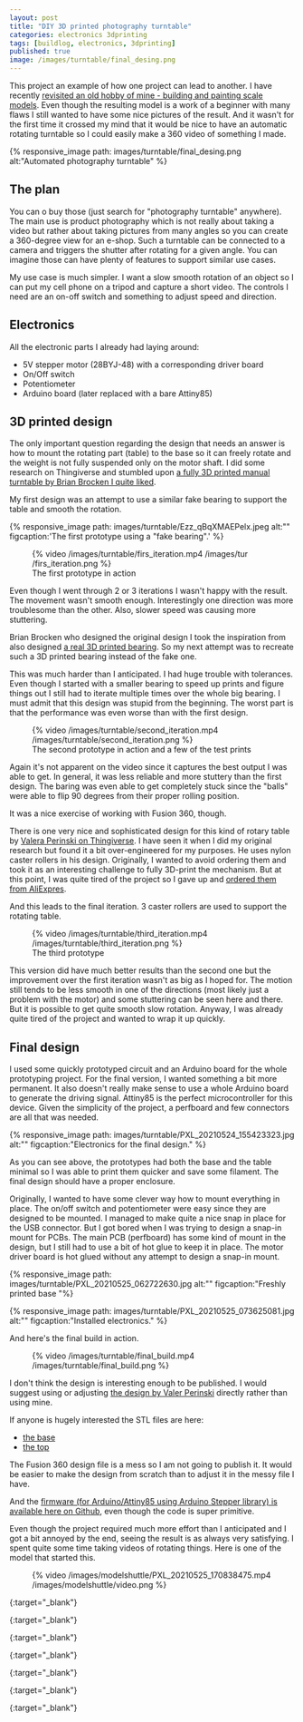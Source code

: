 ```yaml
---
layout: post
title: "DIY 3D printed photography turntable"
categories: electronics 3dprinting
tags: [buildlog, electronics, 3dprinting]
published: true
image: /images/turntable/final_desing.png 
---
```



This project an example of how one project can lead to another. I have recently [revisited an old hobby of mine - building and painting scale models][shuttlearticle]. Even though the resulting model is a work of a beginner with many flaws I still wanted to have some nice pictures of the result. And it wasn't for the first time it crossed my mind that it would be nice to have an automatic rotating turntable so I could easily make a 360 video of something I made.

{% responsive_image path: images/turntable/final_desing.png alt:"Automated photography turntable"  %}

<!--more--> 

## The plan

You can o buy those (just search for "photography turntable" anywhere). The main use is product photography which is not really about taking a video but rather about taking pictures from many angles so you can create a 360-degree view for an e-shop. Such a turntable can be connected to a camera and triggers the shutter after rotating for a given angle. You can imagine those can have plenty of features to support similar use cases.

My use case is much simpler. I want a slow smooth rotation of an object so I can put my cell phone on a tripod and capture a short video. The controls I need are an on-off switch and something to adjust speed and direction.

## Electronics

All the electronic parts I already had laying around:

- 5V stepper motor (28BYJ-48) with a corresponding driver board
- On/Off switch
- Potentiometer
- Arduino board (later replaced with a bare Attiny85)

## 3D printed design

The only important question regarding the design that needs an answer is how to mount the rotating part (table) to the base so it can freely rotate and the weight is not fully suspended only on the motor shaft. I did some research on Thingiverse and stumbled upon [a fully 3D printed manual turntable by Brian Brocken I quite liked][manualturntable]. 

My first design was an attempt to use a similar fake bearing to support the table and smooth the rotation.

{% responsive_image path: images/turntable/Ezz_qBqXMAEPelx.jpeg alt:""  figcaption:'The first prototype using a "fake bearing".' %}

<figure >
    {% video /images/turntable/firs_iteration.mp4 /images/tur
    /firs_iteration.png %}
    <figcaption>The first prototype in action</figcaption>
</figure>

Even though I went through 2 or 3 iterations I wasn't happy with the result. The movement wasn't smooth enough. Interestingly one direction was more troublesome than the other. Also, slower speed was causing more stuttering.

Brian Brocken who designed the original design I took the inspiration from also designed [a real 3D printed bearing][bearing]. So my next attempt was to recreate such a 3D printed bearing instead of the fake one. 

This was much harder than I anticipated. I had huge trouble with tolerances. Even though I started with a smaller bearing to speed up prints and figure things out I still had to iterate multiple times over the whole big bearing. I must admit that this design was stupid from the beginning. The worst part is that the performance was even worse than with the first design.

<figure >
    {% video /images/turntable/second_iteration.mp4 /images/turntable/second_iteration.png %}
    <figcaption>The second prototype in action and a few of the test prints</figcaption>
</figure>

Again it's not apparent on the video since it captures the best output I was able to get. In general, it was less reliable and more stuttery than the first design. The baring was even able to get completely stuck since the "balls" were able to flip 90 degrees from their proper rolling position. 

It was a nice  exercise of working with Fusion 360, though.


There is one very nice and sophisticated design for this kind of rotary table by [Valera Perinski on Thingiverse][autoturntable]. I have seen it when I did my original research but found it a bit over-engineered for my purposes. He uses nylon caster rollers in his design. Originally, I wanted to avoid ordering them and took it as an interesting challenge to fully 3D-print the mechanism. But at this point, I was quite tired of the project so I gave up and [ordered them from AliExpres][nyloncaster].

And this leads to the final iteration. 3 caster rollers are used to support the rotating table.

<figure >
    {% video /images/turntable/third_iteration.mp4 /images/turntable/third_iteration.png %}
    <figcaption>The third prototype</figcaption>
</figure>

This version did have much better results than the second one but the improvement over the first iteration wasn't as big as I hoped for. The motion still tends to be less smooth in one of the directions (most likely just a problem with the motor) and some stuttering can be seen here and there. But it is possible to get quite smooth slow rotation. Anyway, I was already quite tired of the project and wanted to wrap it up quickly.

## Final design

I used some quickly prototyped circuit and an Arduino board for the whole prototyping project. For the final version, I wanted something a bit more permanent. It also doesn't really make sense to use a whole Arduino board to generate the driving signal. Attiny85 is the perfect microcontroller for this device. Given the simplicity of the project, a perfboard and few connectors are all that was needed. 

{% responsive_image path: images/turntable/PXL_20210524_155423323.jpg alt:""  figcaption:"Electronics for the final design." %}

As you can see above, the prototypes had both the base and the table minimal so I was able to print them quicker and save some filament. The final design should have a proper enclosure.

Originally, I wanted to have some clever way how to mount everything in place. The on/off switch and potentiometer were easy since they are designed to be mounted. I managed to make quite a nice snap in place for the USB connector. But I got bored when I was trying to design a snap-in mount for PCBs. The main PCB (perfboard) has some kind of mount in the design, but I still had to use a bit of hot glue to keep it in place. The motor driver board is hot glued without any attempt to design a snap-in mount.

{% responsive_image path: images/turntable/PXL_20210525_062722630.jpg alt:""  figcaption:"Freshly printed base "%}


{% responsive_image path: images/turntable/PXL_20210525_073625081.jpg alt:""  figcaption:"Installed electronics." %}

And here's the final build in action.

<figure >
    {% video /images/turntable/final_build.mp4 /images/turntable/final_build.png %}
</figure>

I don't think the design is interesting enough to be published. I would suggest using or adjusting [the design by Valer Perinski][autoturntable] directly rather than using mine. 

If anyone is hugely interested the STL files are here:

- [the base][stlbase]
- [the top][stltop]

The Fusion 360 design file is a mess so I am not going to publish it. It would be easier to make the design from scratch than to adjust it in the messy file I have.

And the [firmware (for Arduino/Attiny85 using Arduino Stepper library) is available here on Github][firmware], even though the code is super primitive.

Even though the project required much more effort than I anticipated and I got a bit annoyed by the end, seeing the result is as always very satisfying. I spent quite some time taking videos of rotating things. Here is one of the model that started this.

<figure >
    {% video /images/modelshuttle/PXL_20210525_170838475.mp4 /images/modelshuttle/video.png %}
</figure>

<!-- links -->

[shuttlearticle]: <{{ site.baseurl }}{% post_url 2021-05-04-revisiting-old-hobby-shuttle-model-kit %}> "Revisiting an old hobby - building a plastic model kit: Space Shuttle Atlantis"

[manualturntable]: <https://www.thingiverse.com/thing:3723618> "3D printed manual turntable by Brian Brocken"
{:target="_blank"}

[bearing]: <https://www.thingiverse.com/thing:2349065> "3D printed bearing by Brian Brocken"
{:target="_blank"}

[autoturntable]: <https://www.thingiverse.com/thing:3079231> "Rotary table for painting by Valera Perinski"
{:target="_blank"}

[nyloncaster]: <https://www.aliexpress.com/item/32835603470.html?spm=a2g0s.9042311.0.0.46614c4dcq4bR0> "Nylon caster roller"
{:target="_blank"}

[stlbase]: <{{ site.baseurl }}/images/turntable/TurntableEnclosure.stl> "TurntableEnclosure.stl"
{:target="_blank"}

[stltop]: <{{ site.baseurl }}/images/turntable/TurntableTop.stl.stl> "TurntableTop.stl"
{:target="_blank"}

[firmware]: <https://github.com/josefadamcik/PhotographyTurntable> "Attiny85 firmware for photography turntable"
{:target="_blank"}



